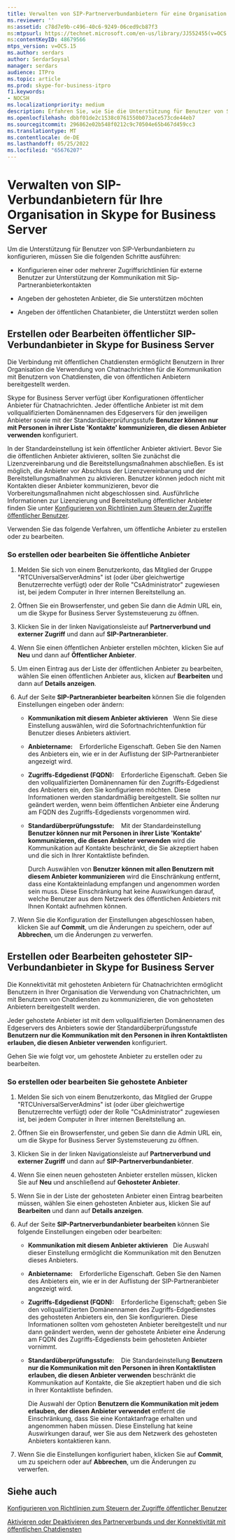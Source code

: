 ```yaml
---
title: Verwalten von SIP-Partnerverbundanbietern für eine Organisation
ms.reviewer: ''
ms:assetid: c78d7e9b-c496-40c6-9249-06ced9cb87f3
ms:mtpsurl: https://technet.microsoft.com/en-us/library/JJ552455(v=OCS.15)
ms:contentKeyID: 48679566
mtps_version: v=OCS.15
ms.author: serdars
author: SerdarSoysal
manager: serdars
audience: ITPro
ms.topic: article
ms.prod: skype-for-business-itpro
f1.keywords:
- NOCSH
ms.localizationpriority: medium
description: Erfahren Sie, wie Sie die Unterstützung für Benutzer von SIP-Verbundanbietern konfigurieren.
ms.openlocfilehash: dbbf01de2c1538c0761550b073ace573cde44eb7
ms.sourcegitcommit: 296862e02b548f0212c9c70504e65b467d459cc3
ms.translationtype: MT
ms.contentlocale: de-DE
ms.lasthandoff: 05/25/2022
ms.locfileid: "65676207"
---
```

# <a name="manage-sip-federated-providers-for-your-organization-in-skype-for-business-server"></a>Verwalten von SIP-Verbundanbietern für Ihre Organisation in Skype for Business Server

Um die Unterstützung für Benutzer von SIP-Verbundanbietern zu konfigurieren, müssen Sie die folgenden Schritte ausführen:

  - Konfigurieren einer oder mehrerer Zugriffsrichtlinien für externe Benutzer zur Unterstützung der Kommunikation mit Sip-Partneranbieterkontakten

  - Angeben der gehosteten Anbieter, die Sie unterstützen möchten

  - Angeben der öffentlichen Chatanbieter, die Unterstützt werden sollen

## <a name="create-or-edit-public-sip-federated-providers-in-skype-for-business-server"></a>Erstellen oder Bearbeiten öffentlicher SIP-Verbundanbieter in Skype for Business Server

Die Verbindung mit öffentlichen Chatdiensten ermöglicht Benutzern in Ihrer Organisation die Verwendung von Chatnachrichten für die Kommunikation mit Benutzern von Chatdiensten, die von öffentlichen Anbietern bereitgestellt werden.

Skype for Business Server verfügt über Konfigurationen öffentlicher Anbieter für Chatnachrichten. Jeder öffentliche Anbieter ist mit dem vollqualifizierten Domänennamen des Edgeservers für den jeweiligen Anbieter sowie mit der Standardüberprüfungsstufe **Benutzer können nur mit Personen in ihrer Liste 'Kontakte' kommunizieren, die diesen Anbieter verwenden** konfiguriert.

In der Standardeinstellung ist kein öffentlicher Anbieter aktiviert. Bevor Sie die öffentlichen Anbieter aktivieren, sollten Sie zunächst die Lizenzvereinbarung und die Bereitstellungsmaßnahmen abschließen. Es ist möglich, die Anbieter vor Abschluss der Lizenzvereinbarung und der Bereitstellungsmaßnahmen zu aktivieren. Benutzer können jedoch nicht mit Kontakten dieser Anbieter kommunizieren, bevor die Vorbereitungsmaßnahmen nicht abgeschlossen sind. Ausführliche Informationen zur Lizenzierung und Bereitstellung öffentlicher Anbieter finden Sie unter [Konfigurieren von Richtlinien zum Steuern der Zugriffe öffentlicher Benutzer](../external-access-policies/configure-policies-to-control-public-user-access.md).

Verwenden Sie das folgende Verfahren, um öffentliche Anbieter zu erstellen oder zu bearbeiten.


### <a name="to-create-or-edit-public-providers"></a>So erstellen oder bearbeiten Sie öffentliche Anbieter

1.  Melden Sie sich von einem Benutzerkonto, das Mitglied der Gruppe "RTCUniversalServerAdmins" ist (oder über gleichwertige Benutzerrechte verfügt) oder der Rolle "CsAdministrator" zugewiesen ist, bei jedem Computer in Ihrer internen Bereitstellung an.

2.  Öffnen Sie ein Browserfenster, und geben Sie dann die Admin URL ein, um die Skype for Business Server Systemsteuerung zu öffnen. 

3.  Klicken Sie in der linken Navigationsleiste auf **Partnerverbund und externer Zugriff** und dann auf **SIP-Partneranbieter**.

4.  Wenn Sie einen öffentlichen Anbieter erstellen möchten, klicken Sie auf **Neu** und dann auf **Öffentlicher Anbieter**.

5.  Um einen Eintrag aus der Liste der öffentlichen Anbieter zu bearbeiten, wählen Sie einen öffentlichen Anbieter aus, klicken auf **Bearbeiten** und dann auf **Details anzeigen**.

6.  Auf der Seite **SIP-Partneranbieter bearbeiten** können Sie die folgenden Einstellungen eingeben oder ändern:
    
      - **Kommunikation mit diesem Anbieter aktivieren**   Wenn Sie diese Einstellung auswählen, wird die Sofortnachrichtenfunktion für Benutzer dieses Anbieters aktiviert.
    
      - **Anbietername:**    Erforderliche Eigenschaft. Geben Sie den Namen des Anbieters ein, wie er in der Auflistung der SIP-Partneranbieter angezeigt wird.
    
      - **Zugriffs-Edgedienst (FQDN):**    Erforderliche Eigenschaft. Geben Sie den vollqualifizierten Domänennamen für den Zugriffs-Edgedienst des Anbieters ein, den Sie konfigurieren möchten. Diese Informationen werden standardmäßig bereitgestellt. Sie sollten nur geändert werden, wenn beim öffentlichen Anbieter eine Änderung am FQDN des Zugriffs-Edgediensts vorgenommen wird.
    
      - **Standardüberprüfungsstufe:**    Mit der Standardeinstellung **Benutzer können nur mit Personen in ihrer Liste 'Kontakte' kommunizieren, die diesen Anbieter verwenden** wird die Kommunikation auf Kontakte beschränkt, die Sie akzeptiert haben und die sich in Ihrer Kontaktliste befinden.
        
        Durch Auswählen von **Benutzer können mit allen Benutzern mit diesem Anbieter kommunizieren** wird die Einschränkung entfernt, dass eine Kontakteinladung empfangen und angenommen worden sein muss. Diese Einschränkung hat keine Auswirkungen darauf, welche Benutzer aus dem Netzwerk des öffentlichen Anbieters mit Ihnen Kontakt aufnehmen können.

7.  Wenn Sie die Konfiguration der Einstellungen abgeschlossen haben, klicken Sie auf **Commit**, um die Änderungen zu speichern, oder auf **Abbrechen**, um die Änderungen zu verwerfen.

## <a name="create-or-edit-hosted-sip-federated-providers-in-skype-for-business-server"></a>Erstellen oder Bearbeiten gehosteter SIP-Verbundanbieter in Skype for Business Server

Die Konnektivität mit gehosteten Anbietern für Chatnachrichten ermöglicht Benutzern in Ihrer Organisation die Verwendung von Chatnachrichten, um mit Benutzern von Chatdiensten zu kommunizieren, die von gehosteten Anbietern bereitgestellt werden.

Jeder gehostete Anbieter ist mit dem vollqualifizierten Domänennamen des Edgeservers des Anbieters sowie der Standardüberprüfungsstufe **Benutzern nur die Kommunikation mit den Personen in ihren Kontaktlisten erlauben, die diesen Anbieter verwenden** konfiguriert.

Gehen Sie wie folgt vor, um gehostete Anbieter zu erstellen oder zu bearbeiten.

### <a name="to-create-or-edit-hosted-providers"></a>So erstellen oder bearbeiten Sie gehostete Anbieter

1.  Melden Sie sich von einem Benutzerkonto, das Mitglied der Gruppe "RTCUniversalServerAdmins" ist (oder über gleichwertige Benutzerrechte verfügt) oder der Rolle "CsAdministrator" zugewiesen ist, bei jedem Computer in Ihrer internen Bereitstellung an.

2.  Öffnen Sie ein Browserfenster, und geben Sie dann die Admin URL ein, um die Skype for Business Server Systemsteuerung zu öffnen. 

3.  Klicken Sie in der linken Navigationsleiste auf **Partnerverbund und externer Zugriff** und dann auf **SIP-Partnerverbundanbieter**.

4.  Wenn Sie einen neuen gehosteten Anbieter erstellen müssen, klicken Sie auf **Neu** und anschließend auf **Gehosteter Anbieter**.

5.  Wenn Sie in der Liste der gehosteten Anbieter einen Eintrag bearbeiten müssen, wählen Sie einen gehosteten Anbieter aus, klicken Sie auf **Bearbeiten** und dann auf **Details anzeigen**.

6.  Auf der Seite **SIP-Partnerverbundanbieter bearbeiten** können Sie folgende Einstellungen eingeben oder bearbeiten:
    
      - **Kommunikation mit diesem Anbieter aktivieren**   Die Auswahl dieser Einstellung ermöglicht die Kommunikation mit den Benutzen dieses Anbieters.
    
      - **Anbietername:**    Erforderliche Eigenschaft. Geben Sie den Namen des Anbieters ein, wie er in der Auflistung der SIP-Partneranbieter angezeigt wird.
    
      - **Zugriffs-Edgedienst (FQDN):**    Erforderliche Eigenschaft; geben Sie den vollqualifizierten Domänennamen des Zugriffs-Edgedienstes des gehosteten Anbieters ein, den Sie konfigurieren. Diese Informationen sollten vom gehosteten Anbieter bereitgestellt und nur dann geändert werden, wenn der gehostete Anbieter eine Änderung am FQDN des Zugriffs-Edgediensts beim gehosteten Anbieter vornimmt.
    
      - **Standardüberprüfungsstufe:**    Die Standardeinstellung **Benutzern nur die Kommunikation mit den Personen in ihren Kontaktlisten erlauben, die diesen Anbieter verwenden** beschränkt die Kommunikation auf Kontakte, die Sie akzeptiert haben und die sich in Ihrer Kontaktliste befinden.
        
        Die Auswahl der Option **Benutzern die Kommunikation mit jedem erlauben, der diesen Anbieter verwendet** entfernt die Einschränkung, dass Sie eine Kontaktanfrage erhalten und angenommen haben müssen. Diese Einstellung hat keine Auswirkungen darauf, wer Sie aus dem Netzwerk des gehosteten Anbieters kontaktieren kann.

7.  Wenn Sie die Einstellungen konfiguriert haben, klicken Sie auf **Commit**, um zu speichern oder auf **Abbrechen**, um die Änderungen zu verwerfen.


## <a name="see-also"></a>Siehe auch


[Konfigurieren von Richtlinien zum Steuern der Zugriffe öffentlicher Benutzer](../external-access-policies/configure-policies-to-control-public-user-access.md)

[Aktivieren oder Deaktivieren des Partnerverbunds und der Konnektivität mit öffentlichen Chatdiensten](../access-edge/enable-or-disable-federation-and-public-im-connectivity.md)

